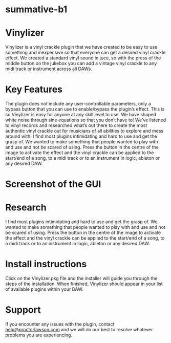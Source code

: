 # summative-b1
# Vinylizer
Vinylizer is a vinyl crackle plugin that we have created to be easy to use something and inexpensive so that everyone can get a desired vinyl crackle effect. We created a standard vinyl sound in juce, so with the press of the middle button on the jukebox you can add a vintage vinyl crackle to any midi track or instrument across all DAWs. 
# Key Features
The plugin does not include any user-controllable parameters, only a bypass button that you can use to enable/bypass the plugin’s effect. This is so Vinylizer is easy for anyone at any skill level to use. We have shaped white noise through sine equations so that you don’t have to! We’ve listened to vinyl records and researched what’s out there to create the most authentic vinyl crackle out for musicians of all abilities to explore and mess around with. I find most plugins intimidating and hard to use and get the grasp of. We wanted to make something that people wanted to play with and use and not be scared of using. Press the button in the centre of the image to activate the effect and the vinyl crackle can be applied to the start/end of a song, to a midi track or to an instrument in logic, ableton or any desired DAW. 
# Screenshot of the GUI
 
 
# Research
I find most plugins intimidating and hard to use and get the grasp of. We wanted to make something that people wanted to play with and use and not be scared of using. Press the button in the centre of the image to activate the effect and the vinyl crackle can be applied to the start/end of a song, to a midi track or to an instrument in logic, ableton or any desired DAW. 
# Install instructions
Click on the Vinylizer.pkg file and the installer will guide you through the steps of the installation. When finished, Vinylizer should appear in your list of available plugins within your DAW.
# Support
If you encounter any issues with the plugin, contact help@proctorlawson.com and we will do our best to resolve whatever problems you are experiencing.
